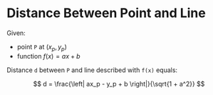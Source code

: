 # Distance Between Point and Line

Given:
- point `P` at $(x_p, y_p)$
- function $f(x) = ax + b$

Distance `d` between `P` and line described with `f(x)` equals:

$$
d = \frac{\left| ax_p - y_p + b \right|}{\sqrt{1 + a^2}}
$$